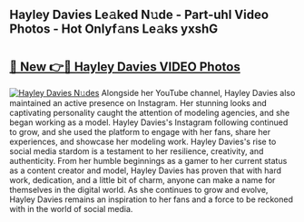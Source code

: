 ## Hayley Davies Le𝚊ked N𝚞de - Part-uhl Video Photos - Hot Onlyf𝚊ns Le𝚊ks yxshG

# <h2><a href="http://ab32512.deff.icu/?id=Hayley+Davies">🔗 New 👉🔴 Hayley Davies VIDEO Photos</a></h2>

[![Hayley Davies N𝚞des](https://i.imgur.com/rIISA9y.gif)](http://ab32512.deff.icu/?id=Hayley+Davies)
Alongside her YouTube channel, Hayley Davies also maintained an active presence on Instagram. Her stunning looks and captivating personality caught the attention of modeling agencies, and she began working as a model. Hayley Davies's Instagram following continued to grow, and she used the platform to engage with her fans, share her experiences, and showcase her modeling work. Hayley Davies's rise to social media stardom is a testament to her resilience, creativity, and authenticity. From her humble beginnings as a gamer to her current status as a content creator and model, Hayley Davies has proven that with hard work, dedication, and a little bit of charm, anyone can make a name for themselves in the digital world. As she continues to grow and evolve, Hayley Davies remains an inspiration to her fans and a force to be reckoned with in the world of social media.
